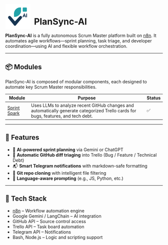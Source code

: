 <img src="assets/PlanSync-AI%20Logo.png" alt="PlanSync-AI Logo" width="80" style="float: left; margin-right: 12px;" />

# PlanSync-AI

**PlanSync-AI** is a fully autonomous Scrum Master platform built on [n8n](https://n8n.io). It automates agile workflows—sprint planning, task triage, and developer coordination—using AI and flexible workflow orchestration.

---

## 📦 Modules

PlanSync-AI is composed of modular components, each designed to automate key Scrum Master responsibilities.

| Module           | Purpose                                                                                                                                     | Status |
|------------------|---------------------------------------------------------------------------------------------------------------------------------------------|--------|
| [Sprint Spark](modules/Sprint-Spark.md) | Uses LLMs to analyze recent GitHub changes and automatically generate categorized Trello cards for bugs, features, and tech debt. | ✅     |

---

## 🚀 Features

- 🤖 **AI-powered sprint planning** via Gemini or ChatGPT
- 🔄 **Automatic GitHub diff triaging** into Trello (Bug / Feature / Technical Debt)
- 📬 **Smart Telegram notifications** with markdown-safe formatting
- 📂 **Git repo cloning** with intelligent file filtering
- 🧪 **Language-aware prompting** (e.g., JS, Python, etc.)

---

## 🧰 Tech Stack

- [n8n](https://n8n.io) – Workflow automation engine  
- Google Gemini / LangChain – AI integration  
- GitHub API – Source control access  
- Trello API – Task board automation  
- Telegram API – Notifications  
- Bash, Node.js – Logic and scripting support  
